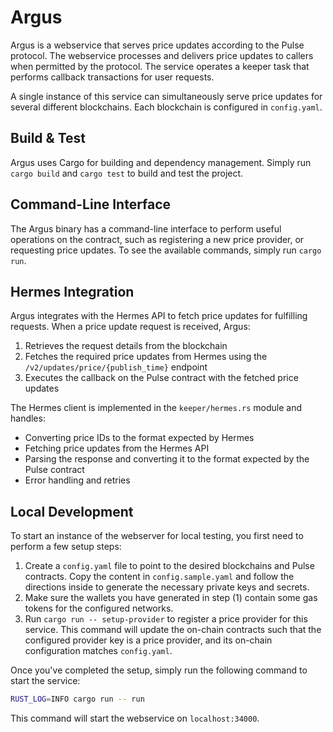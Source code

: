 # Argus

Argus is a webservice that serves price updates according to the Pulse protocol.
The webservice processes and delivers price updates to callers when permitted by the protocol.
The service operates a keeper task that performs callback transactions for user requests.

A single instance of this service can simultaneously serve price updates for several different blockchains.
Each blockchain is configured in `config.yaml`.

## Build & Test

Argus uses Cargo for building and dependency management.
Simply run `cargo build` and `cargo test` to build and test the project.

## Command-Line Interface

The Argus binary has a command-line interface to perform useful operations on the contract, such as
registering a new price provider, or requesting price updates. To see the available commands, simply run `cargo run`.

## Hermes Integration

Argus integrates with the Hermes API to fetch price updates for fulfilling requests. When a price update request is received, Argus:

1. Retrieves the request details from the blockchain
2. Fetches the required price updates from Hermes using the `/v2/updates/price/{publish_time}` endpoint
3. Executes the callback on the Pulse contract with the fetched price updates

The Hermes client is implemented in the `keeper/hermes.rs` module and handles:

- Converting price IDs to the format expected by Hermes
- Fetching price updates from the Hermes API
- Parsing the response and converting it to the format expected by the Pulse contract
- Error handling and retries

## Local Development

To start an instance of the webserver for local testing, you first need to perform a few setup steps:

1. Create a `config.yaml` file to point to the desired blockchains and Pulse contracts. Copy the content in `config.sample.yaml` and follow the directions inside to generate the necessary private keys and secrets.
1. Make sure the wallets you have generated in step (1) contain some gas tokens for the configured networks.
1. Run `cargo run -- setup-provider` to register a price provider for this service. This command
   will update the on-chain contracts such that the configured provider key is a price provider,
   and its on-chain configuration matches `config.yaml`.

Once you've completed the setup, simply run the following command to start the service:

```bash
RUST_LOG=INFO cargo run -- run
```

This command will start the webservice on `localhost:34000`.
